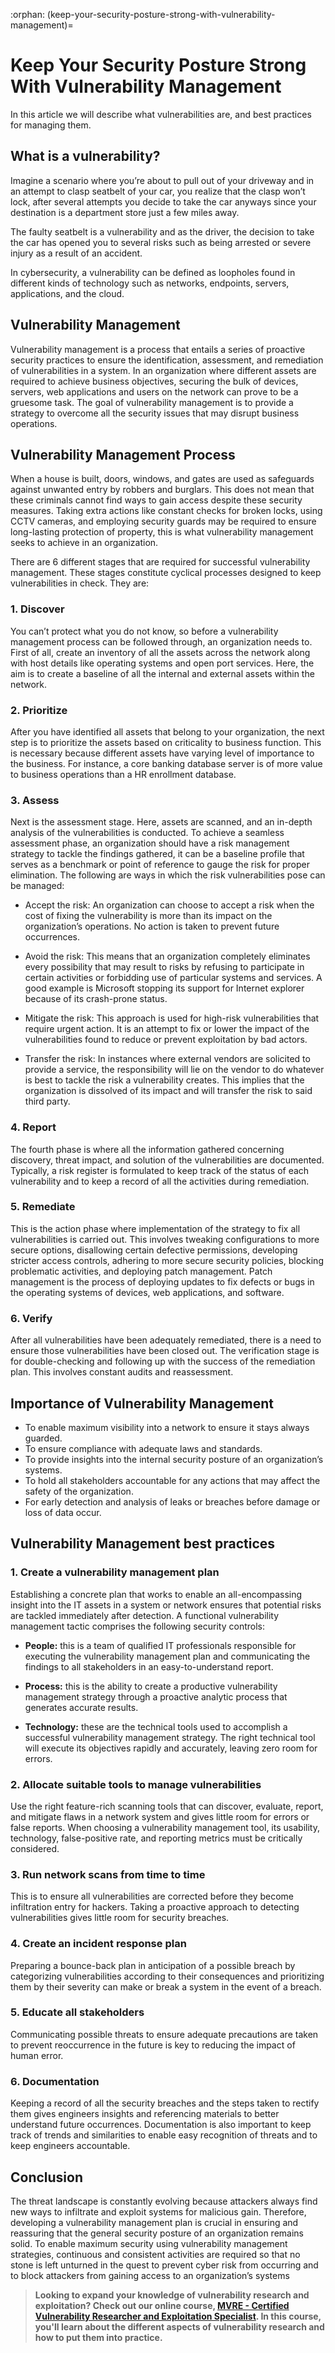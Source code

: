 :orphan:
(keep-your-security-posture-strong-with-vulnerability-management)=
# Keep Your Security Posture Strong With Vulnerability Management
 

In this article we will describe what vulnerabilities are, and best practices for managing them.

## What is a vulnerability?

Imagine a scenario where you’re about to pull out of your driveway and in an attempt to clasp seatbelt of your car, you realize that the clasp won’t lock, after several attempts you decide to take the car anyways since your destination is a department store just a few miles away. 

The faulty seatbelt is a vulnerability and as the driver, the decision to take the car has opened you to several risks such as being arrested or severe injury as a result of an accident. 

In cybersecurity, a vulnerability can be defined as loopholes found in different kinds of technology such as networks, endpoints, servers, applications, and the cloud.

## Vulnerability Management

Vulnerability management is a process that entails a series of proactive security practices to ensure the identification, assessment, and remediation of vulnerabilities in a system. In an organization where different assets are required to achieve business objectives, securing the bulk of devices, servers, web applications and users on the network can prove to be a gruesome task. The goal of vulnerability management is to provide a strategy to overcome all the security issues that may disrupt business operations. 

## Vulnerability Management Process 

When a house is built, doors, windows, and gates are used as safeguards against unwanted entry by robbers and burglars. This does not mean that these criminals cannot find ways to gain access despite these security measures. Taking extra actions like constant checks for broken locks, using CCTV cameras, and employing security guards may be required to ensure long-lasting protection of property, this is what vulnerability management seeks to achieve in an organization. 

There are 6 different stages that are required for successful vulnerability management. These stages constitute cyclical processes designed to keep vulnerabilities in check. They are:

### 1. Discover

You can’t protect what you do not know, so before a vulnerability management process can be followed through, an organization needs to. First of all, create an inventory of all the assets across the network along with host details like operating systems and open port services. Here, the aim is to create a baseline of all the internal and external assets within the network. 

### 2. Prioritize

After you have identified all assets that belong to your organization, the next step is to prioritize the assets based on criticality to business function. This is necessary because different assets have varying level of importance to the business. For instance, a core banking database server is of more value to business operations than a HR enrollment database.  

### 3. Assess

Next is the assessment stage. Here, assets are scanned, and an in-depth analysis of the vulnerabilities is conducted. To achieve a seamless assessment phase, an organization should have a risk management strategy to tackle the findings gathered, it can be a baseline profile that serves as a benchmark or point of reference to gauge the risk for proper elimination. The following are ways in which the risk vulnerabilities pose can be managed: 


- Accept the risk: An organization can choose to accept a risk when the cost of fixing the vulnerability is more than its impact on the organization’s operations. No action is taken to prevent future occurrences.

- Avoid the risk: This means that an organization completely eliminates every possibility that may result to risks by refusing to participate in certain activities or forbidding use of particular systems and services. A good example is Microsoft stopping its support for Internet explorer because of its crash-prone status.

- Mitigate the risk: This approach is used for high-risk vulnerabilities that require urgent action. It is an attempt to fix or lower the impact of the vulnerabilities found to reduce or prevent exploitation by bad actors. 

- Transfer the risk: In instances where external vendors are solicited to provide a service, the responsibility will lie on the vendor to do whatever is best to tackle the risk a vulnerability creates. This implies that the organization is dissolved of its impact and will transfer the risk to said third party.

### 4. Report

The fourth phase is where all the information gathered concerning discovery, threat impact, and solution of the vulnerabilities are documented. Typically, a risk register is formulated to keep track of the status of each vulnerability and to keep a record of all the activities during remediation.

### 5. Remediate

This is the action phase where implementation of the strategy to fix all vulnerabilities is carried out. This involves tweaking configurations to more secure options, disallowing certain defective permissions, developing stricter access controls, adhering to more secure security policies, blocking problematic activities, and deploying patch management. Patch management is the process of deploying updates to fix defects or bugs in the operating systems of devices, web applications, and software.  

### 6. Verify

After all vulnerabilities have been adequately remediated, there is a need to ensure those vulnerabilities have been closed out. The verification stage is for double-checking and following up with the success of the remediation plan.  This involves constant audits and reassessment.

## Importance of Vulnerability Management
- To enable maximum visibility into a network to ensure it stays always guarded.
- To ensure compliance with adequate laws and standards.
- To provide insights into the internal security posture of an organization’s systems.
- To hold all stakeholders accountable for any actions that may affect the safety of the organization.
- For early detection and analysis of leaks or breaches before damage or loss of data occur.

## Vulnerability Management best practices

### 1. Create a vulnerability management plan

Establishing a concrete plan that works to enable an all-encompassing insight into the IT assets in a system or network ensures that potential risks are tackled immediately after detection. A functional vulnerability management tactic comprises the following security controls:

- **People:** this is a team of qualified IT professionals responsible for executing the vulnerability management plan and communicating the findings to all stakeholders in an easy-to-understand report.

- **Process:** this is the ability to create a productive vulnerability management strategy through a proactive analytic process that generates accurate results.

- **Technology:** these are the technical tools used to accomplish a successful vulnerability management strategy. The right technical tool will execute its objectives rapidly and accurately, leaving zero room for errors.

### 2. Allocate suitable tools to manage vulnerabilities

Use the right feature-rich scanning tools that can discover, evaluate, report, and mitigate flaws in a network system and gives little room for errors or false reports. When choosing a vulnerability management tool, its usability, technology, false-positive rate, and reporting metrics must be critically considered. 

### 3. Run network scans from time to time

This is to ensure all vulnerabilities are corrected before they become infiltration entry for hackers. Taking a proactive approach to detecting vulnerabilities gives little room for security breaches.

### 4. Create an incident response plan

Preparing a bounce-back plan in anticipation of a possible breach by categorizing vulnerabilities according to their consequences and prioritizing them by their severity can make or break a system in the event of a breach.

### 5. Educate all stakeholders

Communicating possible threats to ensure adequate precautions are taken to prevent reoccurrence in the future is key to reducing the impact of human error. 

### 6. Documentation

Keeping a record of all the security breaches and the steps taken to rectify them gives engineers insights and referencing materials to better understand future occurrences. Documentation is also important to keep track of trends and similarities to enable easy recognition of threats and to keep engineers accountable.

## Conclusion
The threat landscape is constantly evolving because attackers always find new ways to infiltrate and exploit systems for malicious gain. Therefore, developing a vulnerability management plan is crucial in ensuring and reassuring that the general security posture of an organization remains solid. To enable maximum security using vulnerability management strategies, continuous and consistent activities are required so that no stone is left unturned in the quest to prevent cyber risk from occurring and to block attackers from gaining access to an organization’s systems

> **Looking to expand your knowledge of vulnerability research and exploitation? Check out our online course, [MVRE - Certified Vulnerability Researcher and Exploitation Specialist](https://www.mosse-institute.com/certifications/mvre-vulnerability-researcher-and-exploitation-specialist.html). In this course, you'll learn about the different aspects of vulnerability research and how to put them into practice.**